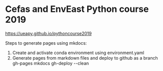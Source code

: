 # Cefas and EnvEast Python course 2019

https://ueapy.github.io/pythoncourse2019


Steps to generate pages using mkdocs:
1. Create and activate conda environment using environment.yaml
2. Generate pages from markdown files and deploy to github as a branch gh-pages
    mkdocs gh-deploy --clean
